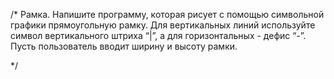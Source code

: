 /*
 Рамка.
Напишите программу, которая рисует с помощью символьной графики прямоугольную рамку. 
Для вертикальных линий используйте символ вертикального штриха “|”, а для горизонтальных - дефис “-”. 
Пусть пользователь вводит ширину и высоту рамки.


*/